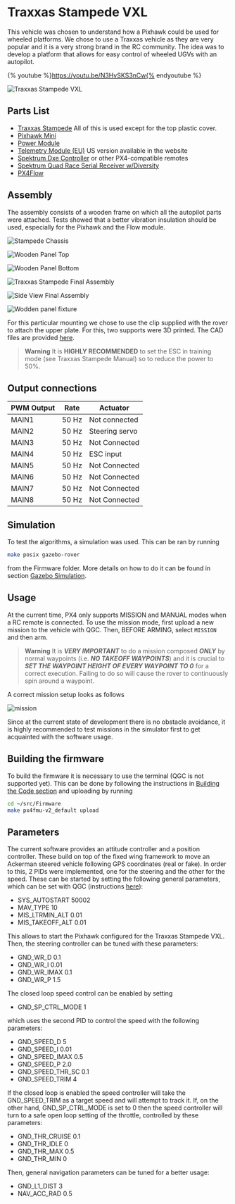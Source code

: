 # Traxxas Stampede VXL

This vehicle was chosen to understand how a Pixhawk could be used for wheeled platforms. We chose to use a Traxxas vehicle as they are very popular and it is a very strong brand in the RC community. The idea was to develop a platform that allows for easy control of wheeled UGVs with an autopilot.

{% youtube %}https://youtu.be/N3HvSKS3nCw{% endyoutube %}

![Traxxas Stampede VXL](../../assets/airframes/rover/traxxas_stampede_vxl/stampede.jpg)

## Parts List

  * [Traxxas Stampede](https://traxxas.com/products/models/electric/stampede-vxl-tsm) All of this is used except for the top plastic cover.
  * [Pixhawk Mini](https://store.3dr.com/products/3dr-pixhawk)
  * [Power Module](https://store.3dr.com/products/10s-power-module)
  * [Telemetry Module (EU)](https://store.3dr.com/products/433-mhz-telemetry-radio) US version available in the website
  * [Spektrum Dxe Controller](http://www.spektrumrc.com/Products/Default.aspx?ProdId=SPM1000) or other PX4-compatible remotes
  * [Spektrum Quad Race Serial Receiver w/Diversity](http://www.spektrumrc.com/Products/Default.aspx?ProdID=SPM4648)
  * [PX4Flow](https://pixhawk.org/modules/px4flow)


## Assembly

The assembly consists of a wooden frame on which all the autopilot parts were attached. Tests showed that a better vibration insulation should be used, especially for the Pixhawk and the Flow module.

![Stampede Chassis](../../assets/airframes/rover/traxxas_stampede_vxl/stampede_chassis.jpg)

![Wooden Panel Top](../../assets/airframes/rover/traxxas_stampede_vxl/panel_top.jpg)

![Wooden Panel Bottom](../../assets/airframes/rover/traxxas_stampede_vxl/panel_bottom.jpg)

![Traxxas Stampede Final Assembly](../../assets/airframes/rover/traxxas_stampede_vxl/final_assembly.jpg)

![Side View Final Assembly](../../assets/airframes/rover/traxxas_stampede_vxl/final_side.jpg)

![Wodden panel fixture](../../assets/airframes/rover/traxxas_stampede_vxl/mounting_detail.jpg)

For this particular mounting we chose to use the clip supplied with the rover to attach the upper plate. For this, two supports were 3D printed. The CAD files are provided [here](https://github.com/PX4/Devguide/raw/master/assets/airframes/experimental/stampede/plane_holders.zip).

> **Warning** It is **HIGHLY RECOMMENDED** to set the ESC in training mode (see Traxxas Stampede Manual) so to reduce the power to 50%.


## Output connections

| PWM Output | Rate | Actuator |
| -- | -- | -- |
| MAIN1 | 50 Hz | Not connected |
| MAIN2 | 50 Hz | Steering servo |
| MAIN3 | 50 Hz | Not Connected |
| MAIN4 | 50 Hz | ESC input |
| MAIN5 | 50 Hz | Not Connected |
| MAIN6 | 50 Hz | Not Connected |
| MAIN7 | 50 Hz | Not Connected |
| MAIN8 | 50 Hz | Not Connected |

## Simulation

To test the algorithms, a simulation was used. This can be ran by running 

 ```sh
 make posix gazebo-rover
 ``` 

 from the Firmware folder. More details on how to do it can be found in section [Gazebo Simulation](../simulation/gazebo.md).

## Usage
At the current time, PX4 only supports MISSION and MANUAL modes when a RC remote is connected. To use the mission mode, first upload a new mission to the vehicle with QGC. Then, BEFORE ARMING, select `MISSION` and then arm. 

> **Warning** It is **_VERY IMPORTANT_** to do a mission composed **_ONLY_** by normal waypoints (i.e. **_NO TAKEOFF WAYPOINTS_**) and it is crucial to **_SET THE WAYPOINT HEIGHT OF EVERY WAYPOINT TO 0_** for a correct execution. Failing to do so will cause the rover to continuously spin around a waypoint.


A correct mission setup looks as follows

![mission](../../assets/airframes/rover/traxxas_stampede_vxl/correct_mission.jpg)
 
Since at the current state of development there is no obstacle avoidance, it is highly recommended to test missions in the simulator first to get acquainted with the software usage.


## Building the firmware
To build the firmware it is necessary to use the terminal (QGC is not supported yet). This can be done by following the instructions in [Building the Code section](../setup/building_px4.md) and uploading by running

```sh
cd ~/src/Firmware
make px4fmu-v2_default upload
```

## Parameters

The current software provides an attitude controller and a position controller. These build on top of the fixed wing framework to move an Ackerman steered vehicle following GPS coordinates (real or fake). In order to this, 2 PIDs were implemented, one for the steering and the other for the speed. 
These can be started by setting the following general parameters, which can be set with QGC (instructions [here](https://docs.qgroundcontrol.com/en/SetupView/Parameters.html)):
* SYS_AUTOSTART 50002
* MAV_TYPE 10
* MIS_LTRMIN_ALT 0.01
* MIS_TAKEOFF_ALT 0.01

This allows to start the Pixhawk configured for the Traxxas Stampede VXL. Then, the steering controller can be tuned with these parameters:
* GND_WR_D 0.1
* GND_WR_I 0.01
* GND_WR_IMAX 0.1
* GND_WR_P 1.5

The closed loop speed control can be enabled by setting 
* GND_SP_CTRL_MODE 1

which uses the second PID to control the speed with the following parameters:
* GND_SPEED_D 5
* GND_SPEED_I 0.01
* GND_SPEED_IMAX 0.5
* GND_SPEED_P 2.0
* GND_SPEED_THR_SC 0.1
* GND_SPEED_TRIM 4

If the closed loop is enabled the speed controller will take the GND_SPEED_TRIM as a target speed and will attempt to track it. If, on the other hand, GND_SP_CTRL_MODE is set to 0 then the speed controller will turn to a safe open loop setting of the throttle, controlled by these parameters:
* GND_THR_CRUISE 0.1
* GND_THR_IDLE 0
* GND_THR_MAX 0.5
* GND_THR_MIN 0

Then, general navigation parameters can be tuned for a better usage: 
* GND_L1_DIST 3
* NAV_ACC_RAD 0.5

